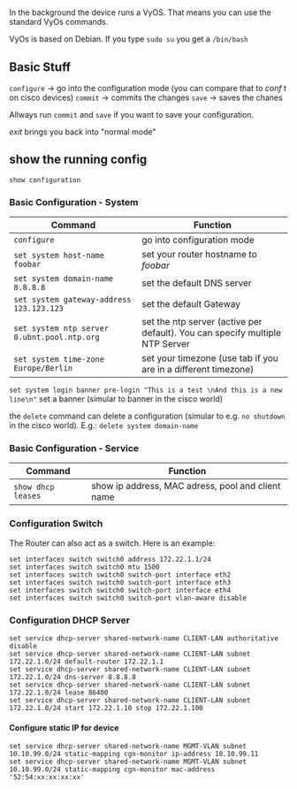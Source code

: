 # 

In the background the device runs a VyOS. That means you can use the standard VyOs commands.

VyOs is based on Debian. If you type `sudo su` you get a `/bin/bash`

## Basic Stuff
`configure` -> go into the configuration mode (you can compare that to *conf t* on cisco devices)
`commit` -> commits the changes 
`save` -> saves the chanes

Allways run `commit` and `save` if you want to save your configuration.

*exit* brings you back into "normal mode"

## show the running config
`show configuration`

### Basic Configuration - System
 Command | Function 
 --- | ---
 `configure` | go into configuration mode
 `set system host-name foobar` | set your router hostname to *foobar*
 `set system domain-name 8.8.8.8` | set the default DNS server
 `set system gateway-address 123.123.123` | set the default Gateway
 `set system ntp server 0.ubnt.pool.ntp.org` | set the ntp server (active per default). You can specify multiple NTP Server
 `set system time-zone Europe/Berlin` | set your timezone (use tab if you are in a different timezone)
 `set system login banner pre-login "This is a test \nAnd this is a new line\n"` set a banner (simular to banner in the cisco world)
 
 the `delete` command can delete a configuration (simular to e.g. `no shutdown` in the cisco world). E.g.: `delete system domain-name`
 
### Basic Configuration - Service
 Command | Function 
 --- | ---
 `show dhcp leases` | show ip address, MAC adress, pool and client name
 


### Configuration Switch
The Router can also act as a switch. Here is an example:
```
set interfaces switch switch0 address 172.22.1.1/24
set interfaces switch switch0 mtu 1500
set interfaces switch switch0 switch-port interface eth2
set interfaces switch switch0 switch-port interface eth3
set interfaces switch switch0 switch-port interface eth4
set interfaces switch switch0 switch-port vlan-aware disable
```

### Configuration DHCP Server
```
set service dhcp-server shared-network-name CLIENT-LAN authoritative disable
set service dhcp-server shared-network-name CLIENT-LAN subnet 172.22.1.0/24 default-router 172.22.1.1
set service dhcp-server shared-network-name CLIENT-LAN subnet 172.22.1.0/24 dns-server 8.8.8.8
set service dhcp-server shared-network-name CLIENT-LAN subnet 172.22.1.0/24 lease 86400
set service dhcp-server shared-network-name CLIENT-LAN subnet 172.22.1.0/24 start 172.22.1.10 stop 172.22.1.100
```

#### Configure static IP for device
```
set service dhcp-server shared-network-name MGMT-VLAN subnet 10.10.99.0/24 static-mapping cgn-monitor ip-address 10.10.99.11
set service dhcp-server shared-network-name MGMT-VLAN subnet 10.10.99.0/24 static-mapping cgn-monitor mac-address '52:54:xx:xx:xx:xx'
```


 
 
